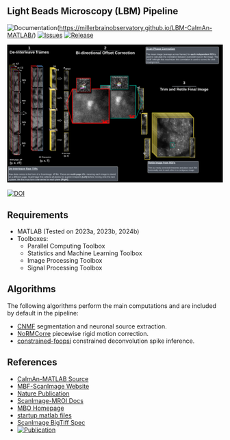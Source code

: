 ## Light Beads Microscopy (LBM) Pipeline


![Documentation](https://img.shields.io/badge/Documentation-black?style=for-the-badge&logo=readthedocs&logoColor=white)(https://millerbrainobservatory.github.io/LBM-CaImAn-MATLAB/)
[![Issues](https://img.shields.io/github/issues/Naereen/StrapDown.js.svg)](https://GitHub.com/MillerBrainObservatory/LBM-CaImAn-MATLAB/issues/)
[![Release](https://img.shields.io/github/release/Naereen/StrapDown.js.svg)](https://GitHub.com/MillerBrainObservatory/LBM-CaImAn-MATLAB/releases/)

![Extraction Diagram]( docs/_static/_images/extraction/extraction_diagram.png)


[![DOI](https://zenodo.org/badge/DOI/10.1007/978-3-319-76207-4_15.svg)](https://doi.org/10.1038/s41592-021-01239-8)

## Requirements

- MATLAB (Tested on 2023a, 2023b, 2024b)
- Toolboxes:
  - Parallel Computing Toolbox
  - Statistics and Machine Learning Toolbox
  - Image Processing Toolbox
  - Signal Processing Toolbox

## Algorithms

The following algorithms perform the main computations and are included by default in the pipeline:

- [CNMF](https://github.com/simonsfoundation/NoRMCorre) segmentation and neuronal source extraction.
- [NoRMCorre](https://github.com/flatironinstitute/NoRMCorre) piecewise rigid motion correction.
- [constrained-foopsi](https://github.com/epnev/constrained-foopsi) constrained deconvolution spike inference.

## References

- [CaImAn-MATLAB Source](https://github.com/flatironinstitute/CaImAn-MATLAB/)
- [MBF-ScanImage Website](https://www.mbfbioscience.com/products/scanimage/)
- [Nature Publication](https://www.nature.com/articles/s41592-021-01239-8/)
- [ScanImage-MROI Docs](https://docs.scanimage.org/Premium%2BFeatures/Multiple%2BRegion%2Bof%2BInterest%2B%28MROI%29.html#multiple-region-of-interest-mroi-imaging/)
- [MBO Homepage](https://mbo.rockefeller.edu/)
- [startup matlab files](https://www.mathworks.com/help/matlab/matlab_env/matlab-startup-folder.html)
- [ScanImage BigTiff Spec](https://docs.scanimage.org/Appendix/ScanImage%2BBigTiff%2BSpecification.html#scanimage-bigtiff-specification)
- [![Publication](https://zenodo.org/badge/DOI/10.1007/978-3-319-76207-4_15.svg)](https://doi.org/10.1038/s41592-021-01239-8)
